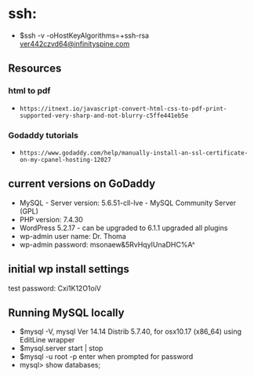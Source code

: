 # ssh:
- $ssh -v -oHostKeyAlgorithms=+ssh-rsa ver442czvd64@infinityspine.com

## Resources

### html to pdf

- `https://itnext.io/javascript-convert-html-css-to-pdf-print-supported-very-sharp-and-not-blurry-c5ffe441eb5e`

### Godaddy tutorials

- `https://www.godaddy.com/help/manually-install-an-ssl-certificate-on-my-cpanel-hosting-12027`

## current versions on GoDaddy

- MySQL - Server version: 5.6.51-cll-lve - MySQL Community Server (GPL)
- PHP version: 7.4.30
- WordPress 5.2.17 - can be upgraded to 6.1.1 upgraded all plugins
- wp-admin user name: Dr. Thoma
- wp-admin password: msonaew&5RvHqyIUnaDHC%A^

## initial wp install settings

test password: Cxi1K12O1oiV

## Running MySQL locally

- $mysql -V, mysql Ver 14.14 Distrib 5.7.40, for osx10.17 (x86_64) using  EditLine wrapper
- $mysql.server start | stop
- $mysql -u root -p enter when prompted for password
- mysql> show databases;
  